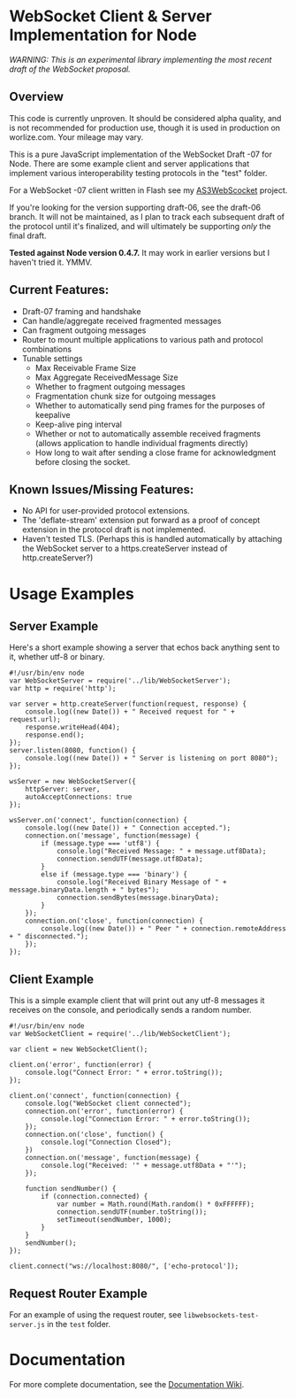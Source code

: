 WebSocket Client & Server Implementation for Node
=================================================

*WARNING: This is an experimental library implementing the most recent draft of the WebSocket proposal.*

Overview
--------
This code is currently unproven.  It should be considered alpha quality, and is not recommended for production use, though it is used in production on worlize.com.  Your mileage may vary.

This is a pure JavaScript implementation of the WebSocket Draft -07 for Node.  There are some example client and server applications that implement various interoperability testing protocols in the "test" folder.

For a WebSocket -07 client written in Flash see my [AS3WebScocket](https://github.com/Worlize/AS3WebSocket) project.

If you're looking for the version supporting draft-06, see the draft-06 branch.  It will not be maintained, as I plan to track each subsequent draft of the protocol until it's finalized, and will ultimately be supporting *only* the final draft.

**Tested against Node version 0.4.7.**  It may work in earlier versions but I haven't tried it.  YMMV.

Current Features:
-----------------
- Draft-07 framing and handshake
- Can handle/aggregate received fragmented messages
- Can fragment outgoing messages
- Router to mount multiple applications to various path and protocol combinations
- Tunable settings
  - Max Receivable Frame Size
  - Max Aggregate ReceivedMessage Size
  - Whether to fragment outgoing messages
  - Fragmentation chunk size for outgoing messages
  - Whether to automatically send ping frames for the purposes of keepalive
  - Keep-alive ping interval
  - Whether or not to automatically assemble received fragments (allows application to handle individual fragments directly)
  - How long to wait after sending a close frame for acknowledgment before closing the socket.


Known Issues/Missing Features:
------------------------------
- No API for user-provided protocol extensions.
- The 'deflate-stream' extension put forward as a proof of concept extension in the protocol draft is not implemented.
- Haven't tested TLS.  (Perhaps this is handled automatically by attaching the WebSocket server to a https.createServer instead of http.createServer?)


Usage Examples
==============

Server Example
--------------

Here's a short example showing a server that echos back anything sent to it, whether utf-8 or binary.

    #!/usr/bin/env node
    var WebSocketServer = require('../lib/WebSocketServer');
    var http = require('http');

    var server = http.createServer(function(request, response) {
        console.log((new Date()) + " Received request for " + request.url);
        response.writeHead(404);
        response.end();
    });
    server.listen(8080, function() {
        console.log((new Date()) + " Server is listening on port 8080");
    });

    wsServer = new WebSocketServer({
        httpServer: server,
        autoAcceptConnections: true
    });

    wsServer.on('connect', function(connection) {
        console.log((new Date()) + " Connection accepted.");
        connection.on('message', function(message) {
            if (message.type === 'utf8') {
                console.log("Received Message: " + message.utf8Data);
                connection.sendUTF(message.utf8Data);
            }
            else if (message.type === 'binary') {
                console.log("Received Binary Message of " + message.binaryData.length + " bytes");
                connection.sendBytes(message.binaryData);
            }
        });
        connection.on('close', function(connection) {
            console.log((new Date()) + " Peer " + connection.remoteAddress + " disconnected.");
        });
    });

Client Example
--------------

This is a simple example client that will print out any utf-8 messages it receives on the console, and periodically sends a random number.

    #!/usr/bin/env node
    var WebSocketClient = require('../lib/WebSocketClient');

    var client = new WebSocketClient();

    client.on('error', function(error) {
        console.log("Connect Error: " + error.toString());
    });

    client.on('connect', function(connection) {
        console.log("WebSocket client connected");
        connection.on('error', function(error) {
            console.log("Connection Error: " + error.toString());
        });
        connection.on('close', function() {
            console.log("Connection Closed");
        })
        connection.on('message', function(message) {
            console.log("Received: '" + message.utf8Data + "'");
        });
        
        function sendNumber() {
            if (connection.connected) {
                var number = Math.round(Math.random() * 0xFFFFFF);
                connection.sendUTF(number.toString());
                setTimeout(sendNumber, 1000);
            }
        }
        sendNumber();
    });

    client.connect("ws://localhost:8080/", ['echo-protocol']);
    
Request Router Example
----------------------

For an example of using the request router, see `libwebsockets-test-server.js` in the `test` folder.


Documentation
=============

For more complete documentation, see the [Documentation Wiki](https://github.com/Worlize/WebSocket-Node/wiki/Documentation).
